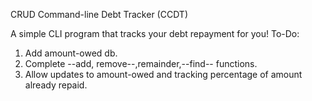 CRUD Command-line Debt Tracker (CCDT)

A simple CLI program that tracks your debt repayment for you!
To-Do:
1) Add amount-owed db.
2) Complete --add, remove--,remainder,--find-- functions.
3) Allow updates to amount-owed and tracking percentage of amount already repaid.
